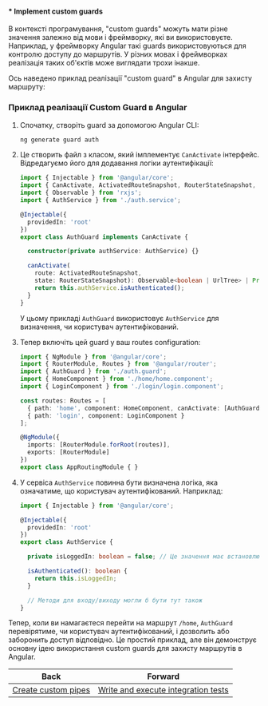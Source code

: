 #### * Implement custom guards

В контексті програмування, "custom guards" можуть мати різне значення залежно від мови і фреймворку, які ви використовуєте. Наприклад, у фреймворку Angular такі guards використовуються для контролю доступу до маршрутів. У різних мовах і фреймворках реалізація таких об'єктів може виглядати трохи інакше.

Ось наведено приклад реалізації "custom guard" в Angular для захисту маршруту:

### Приклад реалізації Custom Guard в Angular

1. Спочатку, створіть guard за допомогою Angular CLI:

   ```bash
   ng generate guard auth
   ```

2. Це створить файл з класом, який імплементує `CanActivate` інтерфейс. Відредагуємо його для додавання логіки аутентифікації:

   ```typescript
   import { Injectable } from '@angular/core';
   import { CanActivate, ActivatedRouteSnapshot, RouterStateSnapshot, UrlTree } from '@angular/router';
   import { Observable } from 'rxjs';
   import { AuthService } from './auth.service';

   @Injectable({
     providedIn: 'root'
   })
   export class AuthGuard implements CanActivate {

     constructor(private authService: AuthService) {}

     canActivate(
       route: ActivatedRouteSnapshot,
       state: RouterStateSnapshot): Observable<boolean | UrlTree> | Promise<boolean | UrlTree> | boolean | UrlTree {
       return this.authService.isAuthenticated();
     }
   }
   ```

   У цьому прикладі `AuthGuard` використовує `AuthService` для визначення, чи користувач аутентифікований.

3. Тепер включіть цей guard у ваш routes configuration:

   ```typescript
   import { NgModule } from '@angular/core';
   import { RouterModule, Routes } from '@angular/router';
   import { AuthGuard } from './auth.guard';
   import { HomeComponent } from './home/home.component';
   import { LoginComponent } from './login/login.component';

   const routes: Routes = [
     { path: 'home', component: HomeComponent, canActivate: [AuthGuard] },
     { path: 'login', component: LoginComponent }
   ];

   @NgModule({
     imports: [RouterModule.forRoot(routes)],
     exports: [RouterModule]
   })
   export class AppRoutingModule { }
   ```

4. У сервіса `AuthService` повинна бути визначена логіка, яка означатиме, що користувач аутентифікований. Наприклад:

   ```typescript
   import { Injectable } from '@angular/core';

   @Injectable({
     providedIn: 'root'
   })
   export class AuthService {

     private isLoggedIn: boolean = false; // Це значення має встановлюватись на основі реальної логіки аутентифікації

     isAuthenticated(): boolean {
       return this.isLoggedIn;
     }

     // Методи для входу/виходу могли б бути тут також
   }
   ```

Тепер, коли ви намагаєтеся перейти на маршрут `/home`, `AuthGuard` перевірятиме, чи користувач аутентифікований, і дозволить або заборонить доступ відповідно. Це простий приклад, але він демонструє основну ідею використання custom guards для захисту маршрутів в Angular.

| Back | Forward |
|---|---|
| [Create custom pipes](/ua/middle/nestjs/create-custom-pipelines.md)  | [Write and execute integration tests](/ua/middle/nestjs/write-unit-tests.md) |